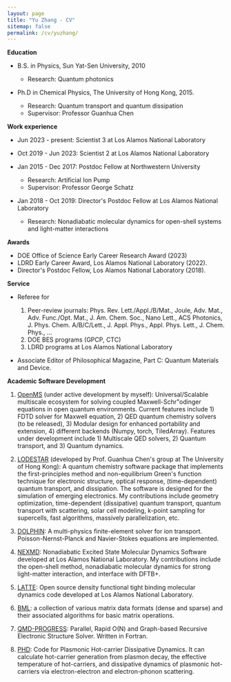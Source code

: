 ```yaml
---
layout: page
title: "Yu Zhang - CV"
sitemap: false
permalink: /cv/yuzhang/
---
```


<b> Education </b>

* B.S. in Physics, Sun Yat-Sen University, 2010
  * Research: Quantum photonics

* Ph.D in Chemical Physics, The University of Hong Kong, 2015.
  * Research: Quantum transport and quantum dissipation
  * Supervisor: Professor Guanhua Chen

<b> Work experience </b>

* Jun 2023 - present: Scientist 3 at Los Alamos National Laboratory
* Oct 2019 - Jun 2023: Scientist 2 at Los Alamos National Laboratory

* Jan 2015 - Dec 2017: Postdoc Fellow at Northwestern University
  * Research: Artificial Ion Pump
  * Supervisor: Professor George Schatz

* Jan 2018 - Oct 2019: Director's Postdoc Fellow at Los Alamos National Laboratory
  * Research: Nonadiabatic molecular dynamics for open-shell systems and light-matter interactions

<b> Awards </b>

* DOE Office of Science Early Career Research Award (2023)
* LDRD Early Career Award, Los Alamos National Laboratory (2022).
* Director's Postdoc Fellow, Los Alamos National Laboratory (2018).

<b> Service </b>

 * Referee for 
  
   1. Peer-review journals: Phys. Rev. Lett./Appl./B/Mat., Joule, Adv. Mat., Adv. Func./Opt. Mat., J. Am. Chem. Soc., Nano Lett., ACS Photonics, J. Phys. Chem. A/B/C/Lett., J. Appl. Phys., Appl. Phys. Lett., J. Chem. Phys., ...
   1. DOE BES programs (GPCP, CTC)
   1. LDRD programs at Los Alamos National Laboratory
 
 * Associate Editor of Philosophical Magazine, Part C: Quantum Materials and Device.
 
<b> Academic Software Development </b>

1. <a href="https://github.com/lanl/OpenMS">OpenMS</a> (under active development by myself): Universal/Scalable multiscale ecosystem for solving coupled Maxwell-Schr\"odinger equations in open quantum environments. Current features include 1) FDTD solver for Maxwell equation, 2) QED quantum chemistry solvers (to be released), 3) Modular design for enhanced portability and extension, 4) different backends (Numpy, torch, TiledArray). Features under development include 1) Multiscale QED solvers, 2) Quantum transport, and 3) Quantum dynamics. 

1. <a href="http://yangtze.hku.hk/home/software.php">LODESTAR</a> (developed by Prof. Guanhua Chen's group at The University of Hong Kong): A quantum chemistry software package that implements the first-principles method and non-equilibrium Green's function technique for electronic structure, optical response, (time-dependent) quantum transport, and dissipation. The software is designed for the simulation of emerging electronics. My contributions include geometry optimization, time-dependent (dissipative) quantum transport, quantum transport with scattering, solar cell modeling, k-point sampling for supercells, fast algorithms, massively parallelization, etc.

1. <a href="https://github.com/ares201005/dolphin">DOLPHIN</a>: A multi-physics finite-element solver for ion transport. Poisson-Nernst-Planck and Navier-Stokes equations are implemented.

1. <a href="https://github.com/lanl/NEXMD">NEXMD</a>: Nonadiabatic Excited State Molecular Dynamics Software developed at Los Alamos National Laboratory. My contributions include the open-shell method, nonadiabatic molecular dynamics for strong light-matter interaction, and interface with DFTB+.

1. <a href="https://github.com/lanl/LATTE">LATTE</a>: Open source density functional tight binding molecular dynamics code developed at Los Alamos National Laboratory.

1. <a href="https://github.com/lanl/bml">BML</a>: a collection of various matrix data formats (dense and sparse) and their associated algorithms for basic matrix operations.

1. <a href="https://github.com/lanl/qmd-progress">QMD-PROGRESS</a>: Parallel, Rapid O(N) and Graph-based Recursive Electronic Structure Solver. Written in Fortran.

1. <a href="https://github.com/ares201005/phd.git">PHD</a>:  Code for Plasmonic Hot-carrier Dissipative Dynamics. It can calculate hot-carrier generation from plasmon decay, the effective temperature of hot-carriers, and dissipative dynamics of plasmonic hot-carriers via electron-electron and electron-phonon scattering. 


